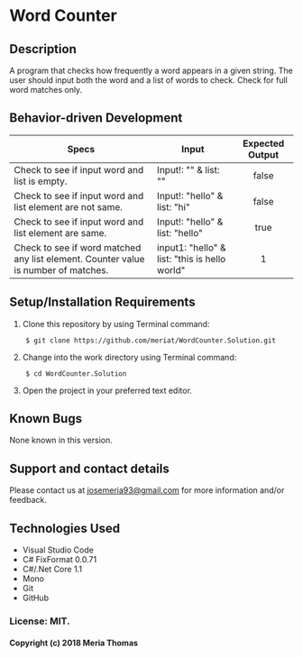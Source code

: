 # Word Counter

## Description

A program that checks how frequently a word appears in a given string. The user should input both the word and a list of words to check. Check for full word matches only.


## Behavior-driven Development

| Specs    |  Input | Expected Output    
| ------------- |------------- |:-------------:|
| Check to see if input word and list is empty. |Input!: "" & list: ""| false
| Check to see if input word and list element are not same. |Input!: "hello" & list: "hi"| false
| Check to see if input word and list element are same. |Input!: "hello" & list: "hello"| true
| Check to see if word matched any list element. Counter value is number of matches.| input1: "hello" & list: "this is hello world" | 1


## Setup/Installation Requirements

1. Clone this repository by using Terminal command:
```
    $ git clone https://github.com/meriat/WordCounter.Solution.git
```
2. Change into the work directory using Terminal command:
```
    $ cd WordCounter.Solution
```
3. Open the project in your preferred text editor.


## Known Bugs

None known in this version.

## Support and contact details

Please contact us at josemeria93@gmail.com for more information and/or feedback.

## Technologies Used

* Visual Studio Code
* C# FixFormat 0.0.71
* C#/.Net Core 1.1
* Mono
* Git
* GitHub

### License: MIT.

#### Copyright (c) 2018 Meria Thomas